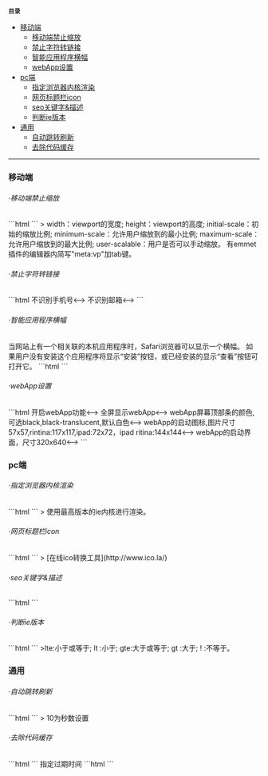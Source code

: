 **`目录`**

- [移动端](#移动端)
	+ [移动端禁止缩放](#移动端禁止缩放)
	+ [禁止字符转链接](#禁止字符转链接)
	+ [智能应用程序横幅](#智能应用程序横幅)
	+ [webApp设置](#webApp设置)
- [pc端](#pc端)
	+ [指定浏览器内核渲染](#指定浏览器内核渲染)
	+ [网页标题栏icon](#网页标题栏icon)
	+ [seo关键字&描述](#seo关键字&描述)
	+ [判断ie版本](#判断ie版本)
- [通用](#通用)
	+ [自动跳转刷新](#自动跳转刷新)
	+ [去除代码缓存](#去除代码缓存)

---

<h3 id="移动端">移动端</h3>

<h6 id="移动端禁止缩放"> ·移动端禁止缩放</h6>
```html
	<meta name="viewport" content="width=device-width, initial-scale=1.0, minimum-scale=1.0, maximum-scale=1.0, user-scalable=no">
```
> width：viewport的宽度; 
 height：viewport的高度;   
 initial-scale：初始的缩放比例;
 minimum-scale：允许用户缩放到的最小比例;   
 maximum-scale：允许用户缩放到的最大比例;  
 user-scalable：用户是否可以手动缩放。 
 有emmet插件的编辑器内简写"meta:vp"加tab键。

<br>

<h6 id="禁止字符转链接"> ·禁止字符转链接</h6>
```html
<!-->不识别手机号<-->
<meta name="format-detection" content="telephone=no">
<!-->不识别邮箱<-->
<meta name="format-detection" content="email=no">
```
<br>

<h6 id="智能应用程序横幅">·智能应用程序横幅</h6>
当网站上有一个相关联的本机应用程序时，Safari浏览器可以显示一个横幅。 如果用户没有安装这个应用程序将显示“安装”按钮，或已经安装的显示“查看”按钮可打开它。
```html
	<meta name="apple-itunes-app" content="app-id=myAppStoreID, affiliate-data=myAffiliateData, app-argument=myURL">
```
<br>

<h6 id="webApp设置"> ·webApp设置</h6>
```html
<!-->开启webApp功能<-->
<meta name="apple-mobile-web-app-capable" content="yes">

<!-->全屏显示webApp<-->
<meta name="apple-touch-fullscreen" content="yes">

<!-->webApp屏幕顶部条的颜色,可选black,black-translucent,默认白色<-->
<meta name="apple-mobile-web-app-status-bar-style" content="black">

<!-->webApp的启动图标,图片尺寸57x57,rintina:117x117,ipad:72x72，ipad ritina:144x144<-->
<link rel="apple-touch-icon-precomposed" href="webApp/appIcon57.png"/>
<link rel="apple-touch-icon-precomposed" sizes="72x72" href="webApp/appIcon72.png"/>
<link rel="apple-touch-icon-precomposed" sizes="114x114" href="webApp/appIcon114.png"/>
<link rel="apple-touch-icon-precomposed" sizes="144x144" href="webApp/appIcon144.png"/>

<!-->webApp的启动界面，尺寸320x640<-->
<link rel="apple-touch-startup-image" href="webApp/startup.png" />
```
<br>

<h3 id="pc端">pc端</h3>

<h6 id="指定浏览器内核渲染"> ·指定浏览器内核渲染</h6>
```html
<meta http-equiv="X-UA-Compatible" content="IE=edge">
```
> 使用最高版本的ie内核进行渲染。

<br>

<h6 id="网页标题栏icon"> ·网页标题栏icon</h6>
```html
<link rel="short icon" style="image/x-icon" href="logo.ico">
```
> [在线ico转换工具](http://www.ico.la/)

<br>

<h6 id="seo关键字&描述"> ·seo关键字&描述</h6>
```html
<meta name="keywords" content="搜索关键词1，关键词2（5个左右）">
<meta name="description" content="网页描述文字（150字左右）">
```
<br>

<h6 id="判断ie版本"> ·判断ie版本</h6>
```html
<!--[if lte IE 8]>
	do something
<![endif]-->
```
>lte:小于或等于;
 lt :小于;
 gte:大于或等于;
 gt :大于;
 ! :不等于。

<br>

<h3 id="通用">通用</h3>

<h6 id="自动跳转刷新"> ·自动跳转刷新</h6>
```html
<meta http-equiv="refresh" content="10; url=http://www.baidu.com/"> 
<meta http-equiv="refresh" content="10">
```
> 10为秒数设置

<br>

<h6 id="去除代码缓存"> ·去除代码缓存</h6>
```html
<meta http-equiv="cache-control" content="no-cache">
<meta http-equiv="expires" content="0">
```
指定过期时间
```html
<meta http-equiv="expires" content="Wed, 20 Jun 2000 22:33:00 GMT">
```